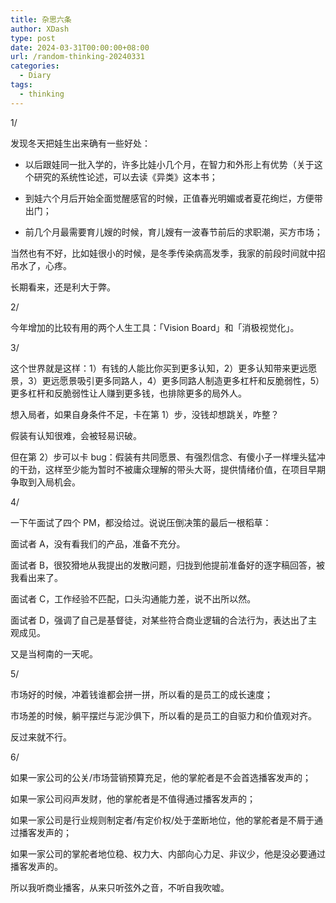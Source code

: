 ```yaml
---
title: 杂思六条
author: XDash
type: post
date: 2024-03-31T00:00:00+08:00
url: /random-thinking-20240331
categories:
  - Diary
tags:
  - thinking
---
```

1/  

发现冬天把娃生出来确有一些好处：  
  
- 以后跟娃同一批入学的，许多比娃小几个月，在智力和外形上有优势（关于这个研究的系统性论述，可以去读《异类》这本书；  
  
- 到娃六个月后开始全面觉醒感官的时候，正值春光明媚或者夏花绚烂，方便带出门；  
  
- 前几个月最需要育儿嫂的时候，育儿嫂有一波春节前后的求职潮，买方市场；  
  
当然也有不好，比如娃很小的时候，是冬季传染病高发季，我家的前段时间就中招吊水了，心疼。  
  
长期看来，还是利大于弊。

2/

今年增加的比较有用的两个人生工具：「Vision Board」和「消极视觉化」。

3/

这个世界就是这样：1）有钱的人能比你买到更多认知，2）更多认知带来更远愿景，3）更远愿景吸引更多同路人，4）更多同路人制造更多杠杆和反脆弱性，5）更多杠杆和反脆弱性让人赚到更多钱，也排除更多的局外人。  
  
想入局者，如果自身条件不足，卡在第 1）步，没钱却想跳关，咋整？  
  
假装有认知很难，会被轻易识破。  
  
但在第 2）步可以卡 bug：假装有共同愿景、有强烈信念、有傻小子一样埋头猛冲的干劲，这样至少能为暂时不被庸众理解的带头大哥，提供情绪价值，在项目早期争取到入局机会。  

4/

一下午面试了四个 PM，都没给过。说说压倒决策的最后一根稻草：  
  
面试者 A，没有看我们的产品，准备不充分。  
  
面试者 B，很狡猾地从我提出的发散问题，归拢到他提前准备好的逐字稿回答，被我看出来了。  
  
面试者 C，工作经验不匹配，口头沟通能力差，说不出所以然。  
  
面试者 D，强调了自己是基督徒，对某些符合商业逻辑的合法行为，表达出了主观成见。  
  
又是当柯南的一天呢。

5/

市场好的时候，冲着钱谁都会拼一拼，所以看的是员工的成长速度；  
  
市场差的时候，躺平摆烂与泥沙俱下，所以看的是员工的自驱力和价值观对齐。  
  
反过来就不行。

6/

如果一家公司的公关/市场营销预算充足，他的掌舵者是不会首选播客发声的；  
  
如果一家公司闷声发财，他的掌舵者是不值得通过播客发声的；  
  
如果一家公司是行业规则制定者/有定价权/处于垄断地位，他的掌舵者是不屑于通过播客发声的；  
  
如果一家公司的掌舵者地位稳、权力大、内部向心力足、非议少，他是没必要通过播客发声的。  
  
所以我听商业播客，从来只听弦外之音，不听自我吹嘘。
